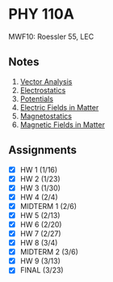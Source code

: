 # PHY 110A
MWF10: Roessler 55, LEC
## Notes
1. [Vector Analysis](../notes/vector-analysis.md)
2. [Electrostatics](../notes/electrostatics.md)
3. [Potentials](../notes/potentials.md)
4. [Electric Fields in Matter](../notes/electric-fields-matter.md)
5. [Magnetostatics](../notes/magnetostatics.md)
6. [Magnetic Fields in Matter](../notes/magnetic-fields-matter.md)
## Assignments
- [x] HW 1 (1/16)
- [x] HW 2 (1/23)
- [x] HW 3 (1/30)
- [x] HW 4 (2/4)
- [x] MIDTERM 1 (2/6)
- [x] HW 5 (2/13)
- [x] HW 6 (2/20)
- [x] HW 7 (2/27)
- [x] HW 8 (3/4)
- [x] MIDTERM 2 (3/6)
- [x] HW 9 (3/13)
- [x] FINAL (3/23)